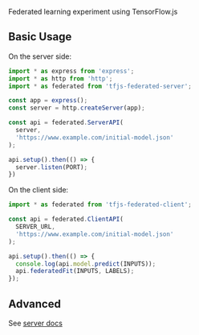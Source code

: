 Federated learning experiment using TensorFlow.js

## Basic Usage

On the server side:

```js
import * as express from 'express';
import * as http from 'http';
import * as federated from 'tfjs-federated-server';

const app = express();
const server = http.createServer(app);

const api = federated.ServerAPI(
  server,
  'https://www.example.com/initial-model.json'
);

api.setup().then(() => {
  server.listen(PORT);
})
```

On the client side:

```js
import * as federated from 'tfjs-federated-client';

const api = federated.ClientAPI(
  SERVER_URL,
  'https://www.example.com/initial-model.json'
);

api.setup().then(() => {
  console.log(api.model.predict(INPUTS));
  api.federatedFit(INPUTS, LABELS);
});
```

## Advanced

See [server docs]()

